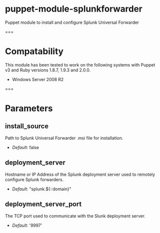 # puppet-module-splunkforwarder

Puppet module to install and configure Splunk Universal Forwarder

===

# Compatability

This module has been tested to work on the following systems with Puppet v3 and Ruby versions 1.8.7, 1.9.3 and 2.0.0.

 * Windows Server 2008 R2

===

# Parameters

install_source
-----------
Path to Splunk Universal Forwarder .msi file for installation.

- *Default*: false

deployment_server
---------------------------
Hostname or IP Address of the Splunk deployment server used to remotely configure Splunk forwarders.

- *Default*: "splunk.${::domain}"

deployment_server_port
---------------
The TCP port used to communicate with the Slunk deployment server.

- *Default*: '9997'
